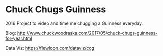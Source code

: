 # Chuck Chugs Guinness
2016 Project to video and time me chugging a Guinness everyday.

Blog: http://www.chuckwoodraska.com/2017/05/chuck-chugs-guinness-for-year.html

Data Viz: https://flewloon.com/dataviz/ccg